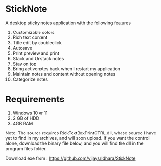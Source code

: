 # StickNote

A desktop sticky notes application with the following features

1. Customizable colors
2. Rich text content
3. Title edit by doubleclick
4. Autosave
5. Print preview and print
6. Stack and Unstack notes
7. Stay on top 
8. Bring activenotes back when I restart my application
9. Maintain notes and content without opening notes
10. Categorize notes

# Requirements

1. Windows 10 or 11
2. 2 GB of HDD
3. 4GB RAM

Note: The source requires RickTextBoxPrintCTRL.dll, whose source I have yet to find in my archives, and will soon upload. If you want the control alone, download the binary file below, and you will find the dll in the program files folder.

Download exe from : https://github.com/vijaysridhara/StickNote
